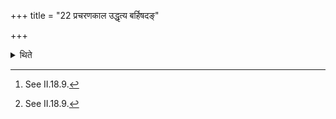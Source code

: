 +++
title = "22 प्रचरणकाल उद्धृत्य बर्हिषदङ्"

+++

<details><summary>थिते</summary>

22. At the time of performance (of the offering of the bread),[^1] having lifted (the bread on one potsherd) up (from the ghee), having placed it on the barhis-grass, (on the altar)[^1] having made an under-layer of ghee in the Juhū(-ladel), having kept (the bread in the ladle), having poured ghee, on the bread which was “sleeping” (sunk) (earlier), having poured (another ghee) on it, he performs once the ritual of offering silently (i.e. without any formula).  


[^1]: See II.18.9.  

[^2]: Cf. KS 36.1.
</details>
